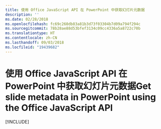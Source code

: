```yaml
---
title: 使用 Office JavaScript API 在 PowerPoint 中获取幻灯片元数据
description: ''
ms.date: 02/28/2018
ms.openlocfilehash: fc69c260db83a81b3d73f03304b7d09a794f294c
ms.sourcegitcommit: 78b28ae88d53bfef3134c09cc4336a5a8722c70b
ms.translationtype: HT
ms.contentlocale: zh-CN
ms.lasthandoff: 09/03/2018
ms.locfileid: "19439682"
---
```

# <a name="get-slide-metadata-in-powerpoint-using-the-office-javascript-api"></a><span data-ttu-id="c2d1e-102">使用 Office JavaScript API 在 PowerPoint 中获取幻灯片元数据</span><span class="sxs-lookup"><span data-stu-id="c2d1e-102">Get slide metadata in PowerPoint using the Office JavaScript API</span></span>

[!INCLUDE[](../includes/powerpoint-tutorial-get-slide-metadata.md)]